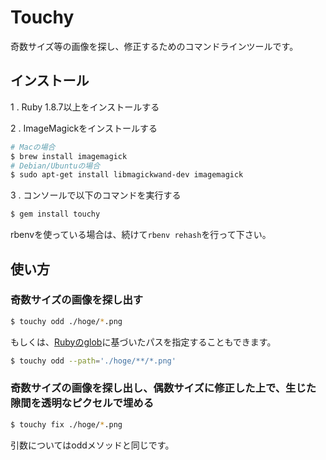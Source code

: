 # Touchy

奇数サイズ等の画像を探し、修正するためのコマンドラインツールです。

## インストール

1 . Ruby 1.8.7以上をインストールする

2 . ImageMagickをインストールする

```bash
# Macの場合
$ brew install imagemagick
# Debian/Ubuntuの場合
$ sudo apt-get install libmagickwand-dev imagemagick
```

3 . コンソールで以下のコマンドを実行する

```bash
$ gem install touchy
```

rbenvを使っている場合は、続けて`rbenv rehash`を行って下さい。

## 使い方

### 奇数サイズの画像を探し出す

```bash
$ touchy odd ./hoge/*.png
```

もしくは、[Rubyのglob](http://docs.ruby-lang.org/ja/1.9.3/method/Dir/s/glob.html)に基づいたパスを指定することもできます。

```bash
$ touchy odd --path='./hoge/**/*.png'
```

### 奇数サイズの画像を探し出し、偶数サイズに修正した上で、生じた隙間を透明なピクセルで埋める

```bash
$ touchy fix ./hoge/*.png
```

引数についてはoddメソッドと同じです。
